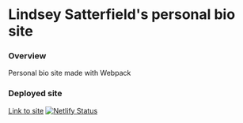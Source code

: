 # Lindsey Satterfield's personal bio site

### Overview
Personal bio site made with Webpack

### Deployed site
[Link to site](https://lindseysatterfield.netlify.app/) [![Netlify Status](https://api.netlify.com/api/v1/badges/e004f574-a628-4769-bbe4-281a9e9df663/deploy-status)](https://app.netlify.com/sites/lindseysatterfield/deploys)
